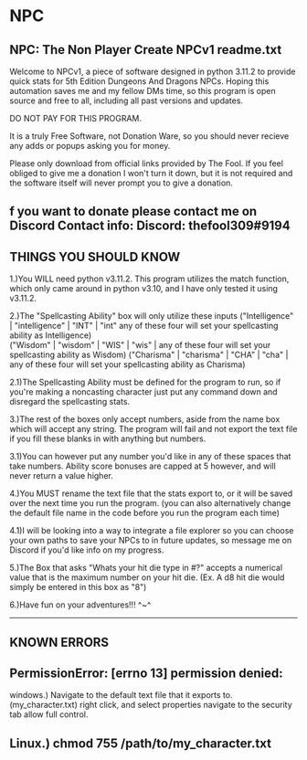 # NPC
NPC: The Non Player Create
NPCv1 readme.txt
-----------------------------------------------------------------------------------------------------------------------------------------------------------------------
Welcome to NPCv1, a piece of software designed in python 3.11.2 to provide quick stats for 5th Edition Dungeons And Dragons NPCs. 
Hoping this automation saves me and my fellow DMs time, so this program is open source and free to all, including all past versions and updates.

DO NOT PAY FOR THIS PROGRAM.

It is a truly Free Software, not Donation Ware, so you should never recieve any adds or popups asking you for money.

Please only download from official links provided by The Fool. If you feel obliged to give me a donation I won't turn it down, but it is not required and the software itself will never prompt you to give a donation.

f you want to donate please contact me on Discord
Contact info: Discord: thefool309#9194
-----------------------------------------------------------------------------------------------------------------------------------------------------------------------
THINGS YOU SHOULD KNOW
-----------------------------------------------------------------------------------------------------------------------------------------------------------------------
1.)You WILL need python v3.11.2. This program utilizes the match function, which only came around in python v3.10, and I have only tested it using v3.11.2.


2.)The "Spellcasting Ability" box will only utilize these inputs 
	("Intelligence" | "intelligence" | "INT" | "int" any of these four will set your spellcasting ability as Intelligence)           
        ("Wisdom" | "wisdom" | "WIS" | "wis" | any of these four will set your spellcasting ability as Wisdom)
        ("Charisma" | "charisma" | "CHA" | "cha" | any of these four will set your spellcasting ability as Charisma)


2.1)The Spellcasting Ability must be defined for the program to run, so if you're making a noncasting character just put any command down and disregard the spellcasting stats.


3.)The rest of the boxes only accept numbers, aside from the name box which will accept any string. The program will fail and not export the text file if you fill these blanks in with anything but numbers.


3.1)You can however put any number you'd like in any of these spaces that take numbers. Ability score bonuses are capped at 5 however, and will never return a value higher.


4.)You MUST rename the text file that the stats export to, or it will be saved over the next time you run the program. (you can also alternatively change the default file name in the code before you run the program each time)


4.1)I will be looking into a way to integrate a file explorer so you can choose your own paths to save your NPCs to in future updates, so message me on Discord if you'd like info on my progress.


5.)The Box that asks "Whats your hit die type in #?" accepts a numerical value that is the maximum number on your hit die. (Ex. A d8 hit die would simply be entered in this box as "8") 


6.)Have fun on your adventures!!! ^~^


---------------------------------------------------------------------------------------------------------------------------------------------------------------------------------------------------
KNOWN ERRORS 
---------------------------------------------------------------------------------------------------------------------------------------------------------------------------------------------------
PermissionError: [errno 13] permission denied:
--------------------------------------------------------------------------------------------------------------------------------------------------------------------------------------------------- 
windows.) Navigate to the default text file that it exports to. (my_character.txt) 
	right click, and select properties
	navigate to the security tab
	allow full control. 

Linux.) chmod 755 /path/to/my_character.txt
-----------------------------------------------------------------------------------------------------------------------------------------------------------------------------------------------------

